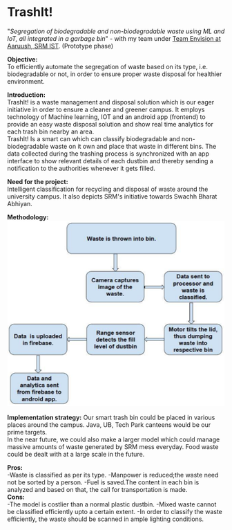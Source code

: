 # TrashIt!
 "*Segregation of biodegradable and non-biodegradable waste using ML and IoT, all integrated in a garbage bin*" - with my team under [Team Envision at Aaruush, SRM IST](https://aaruush.net/callforaaruush/envision.html). (Prototype phase)

**Objective:**  
To efficiently automate the segregation of waste based on its type, i.e. biodegradable or not, in order to ensure proper waste disposal for healthier environment.

**Introduction:**  
TrashIt! is a waste management and disposal solution which is our eager initiative in order to ensure a cleaner and greener campus. It employs technology of Machine learning, IOT and an android app (frontend) to provide an easy waste disposal solution and show real time analytics for each trash bin nearby an area.  
TrashIt! Is a smart can which can classify biodegradable and non-biodegradable waste on it own and place that waste in different bins. The data collected during the trashing process is synchronized with an app interface to show relevant details of each dustbin and thereby sending a notification to the authorities whenever it gets filled.

**Need for the project:**  
Intelligent classification for recycling and disposal of waste around the university campus. It also depicts SRM's initiative towards Swachh Bharat Abhiyan.

**Methodology:**
![methodology](misc/method.png)

**Implementation strategy:**
Our smart trash bin could be placed in various places around the campus. Java, UB, Tech Park canteens would be our prime targets.  
In the near future, we could also make a larger model which could manage massive amounts of waste generated by SRM mess everyday. Food waste could be dealt with at a large scale in the future. 

**Pros:**  
-Waste is classified as per its type.
-Manpower is reduced;the waste need not be sorted by a person.
-Fuel is saved.The content in each bin is analyzed and based on that, the call for transportation is made.  
**Cons:**  
-The model is costlier than a normal plastic dustbin.
-Mixed waste cannot be classified efficiently upto a certain extent.
-In order to classify the waste efficiently, the waste should be scanned in ample lighting conditions.
